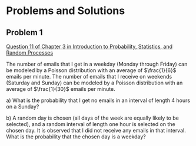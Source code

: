 # Problems and Solutions

## Problem 1

[Question 11 of Chapter 3 in Introduction to Probability, Statistics, and Random Processes](https://www.probabilitycourse.com/chapter3/3_3_0_chapter3_problems.php)

The number of emails that I get in a weekday (Monday through Friday) can be modeled by a 
Poisson distribution with an average of $\frac{1}{6}$ emails per minute. 
The number of emails that I receive on weekends (Saturday and Sunday) can be modeled by a 
Poisson distribution with an average of $\frac{1}{30}$ emails per minute.

a) What is the probability that I get no emails in an interval of length 4 hours on a Sunday?

b) A random day is chosen (all days of the week are equally likely to be selected), and a random 
interval of length one hour is selected on the chosen day.
It is observed that I did not receive any emails in that interval. 
What is the probability that the chosen day is a weekday?